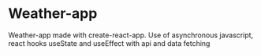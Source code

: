 # Weather-app
Weather-app made with create-react-app. Use of asynchronous javascript, react hooks useState and useEffect with api and data fetching
